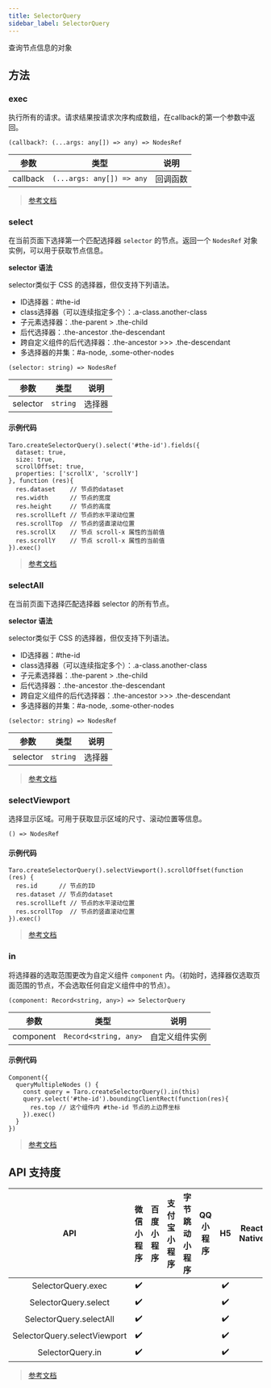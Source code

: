 ```yaml
---
title: SelectorQuery
sidebar_label: SelectorQuery
---
```


查询节点信息的对象

## 方法

### exec

执行所有的请求。请求结果按请求次序构成数组，在callback的第一个参数中返回。

```tsx
(callback?: (...args: any[]) => any) => NodesRef
```

| 参数 | 类型 | 说明 |
| --- | --- | --- |
| callback | `(...args: any[]) => any` | 回调函数 |

> [参考文档](https://developers.weixin.qq.com/miniprogram/dev/api/wxml/SelectorQuery.exec.html)

### select

在当前页面下选择第一个匹配选择器 `selector` 的节点。返回一个 `NodesRef` 对象实例，可以用于获取节点信息。

**selector 语法**


selector类似于 CSS 的选择器，但仅支持下列语法。

- ID选择器：#the-id
- class选择器（可以连续指定多个）：.a-class.another-class
- 子元素选择器：.the-parent > .the-child
- 后代选择器：.the-ancestor .the-descendant
- 跨自定义组件的后代选择器：.the-ancestor >>> .the-descendant
- 多选择器的并集：#a-node, .some-other-nodes

```tsx
(selector: string) => NodesRef
```

| 参数 | 类型 | 说明 |
| --- | --- | --- |
| selector | `string` | 选择器 |

#### 示例代码

```tsx
Taro.createSelectorQuery().select('#the-id').fields({
  dataset: true,
  size: true,
  scrollOffset: true,
  properties: ['scrollX', 'scrollY']
}, function (res){
  res.dataset    // 节点的dataset
  res.width      // 节点的宽度
  res.height     // 节点的高度
  res.scrollLeft // 节点的水平滚动位置
  res.scrollTop  // 节点的竖直滚动位置
  res.scrollX    // 节点 scroll-x 属性的当前值
  res.scrollY    // 节点 scroll-x 属性的当前值
}).exec()
```

> [参考文档](https://developers.weixin.qq.com/miniprogram/dev/api/wxml/SelectorQuery.select.html)

### selectAll

在当前页面下选择匹配选择器 selector 的所有节点。

**selector 语法**

selector类似于 CSS 的选择器，但仅支持下列语法。

- ID选择器：#the-id
- class选择器（可以连续指定多个）：.a-class.another-class
- 子元素选择器：.the-parent > .the-child
- 后代选择器：.the-ancestor .the-descendant
- 跨自定义组件的后代选择器：.the-ancestor >>> .the-descendant
- 多选择器的并集：#a-node, .some-other-nodes

```tsx
(selector: string) => NodesRef
```

| 参数 | 类型 | 说明 |
| --- | --- | --- |
| selector | `string` | 选择器 |

> [参考文档](https://developers.weixin.qq.com/miniprogram/dev/api/wxml/SelectorQuery.selectAll.html)

### selectViewport

选择显示区域。可用于获取显示区域的尺寸、滚动位置等信息。

```tsx
() => NodesRef
```

#### 示例代码

```tsx
Taro.createSelectorQuery().selectViewport().scrollOffset(function (res) {
  res.id      // 节点的ID
  res.dataset // 节点的dataset
  res.scrollLeft // 节点的水平滚动位置
  res.scrollTop  // 节点的竖直滚动位置
}).exec()
```

> [参考文档](https://developers.weixin.qq.com/miniprogram/dev/api/wxml/SelectorQuery.selectViewport.html)

### in

将选择器的选取范围更改为自定义组件 `component` 内。（初始时，选择器仅选取页面范围的节点，不会选取任何自定义组件中的节点）。

```tsx
(component: Record<string, any>) => SelectorQuery
```

| 参数 | 类型 | 说明 |
| --- | --- | --- |
| component | `Record<string, any>` | 自定义组件实例 |

#### 示例代码

```tsx
Component({
  queryMultipleNodes () {
    const query = Taro.createSelectorQuery().in(this)
    query.select('#the-id').boundingClientRect(function(res){
      res.top // 这个组件内 #the-id 节点的上边界坐标
    }).exec()
  }
})
```

> [参考文档](https://developers.weixin.qq.com/miniprogram/dev/api/wxml/SelectorQuery.in.html)

## API 支持度

| API | 微信小程序 | 百度小程序 | 支付宝小程序 | 字节跳动小程序 | QQ 小程序 | H5 | React Native | 快应用 |
| :---: | :---: | :---: | :---: | :---: | :---: | :---: | :---: | :---: |
| SelectorQuery.exec | ✔️ |  |  |  |  | ✔️ |  |  |
| SelectorQuery.select | ✔️ |  |  |  |  | ✔️ |  |  |
| SelectorQuery.selectAll | ✔️ |  |  |  |  | ✔️ |  |  |
| SelectorQuery.selectViewport | ✔️ |  |  |  |  | ✔️ |  |  |
| SelectorQuery.in | ✔️ |  |  |  |  | ✔️ |  |  |

> [参考文档](https://developers.weixin.qq.com/miniprogram/dev/api/wxml/SelectorQuery.html)
